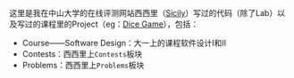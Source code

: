 这里是我在中山大学的在线评测网站西西里（[Sicily][0]）写过的代码（除了Lab）以及写过的课程里的Project（eg：[Dice Game][1]），包括：
* Course——Software Design：大一上的课程软件设计I和II
* Contests：西西里上`Contests`板块
* Problems：西西里上`Problems`板块

[0]: http://soj.sysu.edu.cn/
[1]: https://github.com/womo2014/SicilyOnlineJudge/tree/master/Course%E2%80%94%E2%80%94Software%20Design/Dice%20Game
